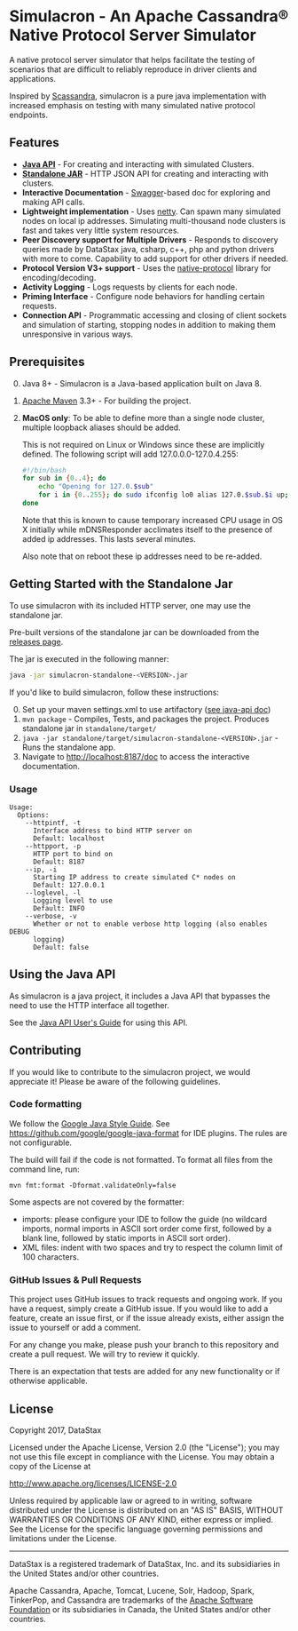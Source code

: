 # Simulacron - An Apache Cassandra® Native Protocol Server Simulator

A native protocol server simulator that helps facilitate the testing of scenarios that are difficult to reliably
reproduce in driver clients and applications.

Inspired by [Scassandra](https://scassandra.org), simulacron is a pure java implementation with increased
emphasis on testing with many simulated native protocol endpoints.

## Features

* **[Java API](doc/java_api)** - For creating and interacting with simulated Clusters.
* **[Standalone JAR](#getting-started-with-the-standalone-jar)** - HTTP JSON API for creating and interacting with
  clusters.
* **Interactive Documentation** - [Swagger](http://swagger.io)-based doc for exploring and making API calls.
* **Lightweight implementation** - Uses [netty](http://netty.io).  Can spawn many simulated nodes on local ip addresses.
  Simulating multi-thousand node clusters is fast and takes very little system resources.
* **Peer Discovery support for Multiple Drivers** - Responds to discovery queries made by DataStax java, csharp,
  c++, php and python drivers with more to come.  Capability to add support for other drivers if needed.
* **Protocol Version V3+ support** - Uses the [native-protocol][native-protocol] library for encoding/decoding.
* **Activity Logging** - Logs requests by clients for each node.
* **Priming Interface** - Configure node behaviors for handling certain requests.
* **Connection API** - Programmatic accessing and closing of client sockets and simulation of starting, stopping
  nodes in addition to making them unresponsive in various ways.

## Prerequisites

0. Java 8+ - Simulacron is a Java-based application built on Java 8.
1. [Apache Maven](https://maven.apache.org) 3.3+ - For building the project.
2. **MacOS only**:  To be able to define more than a single node cluster, multiple loopback aliases should be added.

   This is not required on Linux or Windows since these are implicitly defined.  The following script will add
   127.0.0.0-127.0.4.255:

   ```bash
   #!/bin/bash
   for sub in {0..4}; do
       echo "Opening for 127.0.$sub"
       for i in {0..255}; do sudo ifconfig lo0 alias 127.0.$sub.$i up; done
   done
   ```

   Note that this is known to cause temporary increased CPU usage in OS X initially while mDNSResponder acclimates
   itself to the presence of added ip addresses.  This lasts several minutes.

   Also note that on reboot these ip addresses need to be re-added.

## Getting Started with the Standalone Jar

To use simulacron with its included HTTP server, one may use the standalone jar.

Pre-built versions of the standalone jar can be downloaded from the
[releases page](https://github.com/riptano/simulacron/releases).

The jar is executed in the following manner:

```bash
java -jar simulacron-standalone-<VERSION>.jar
```

If you'd like to build simulacron, follow these instructions:

0. Set up your maven settings.xml to use artifactory ([see java-api doc](doc/java_api#getting-simulacron))
1. `mvn package` - Compiles, Tests, and packages the project.  Produces standalone jar in `standalone/target/`
2. `java -jar standalone/target/simulacron-standalone-<VERSION>.jar` -  Runs the standalone app.
3. Navigate to [http://localhost:8187/doc](http://localhost:8187/doc) to access the interactive documentation.

### Usage

```
Usage:
  Options:
    --httpintf, -t
      Interface address to bind HTTP server on
      Default: localhost
    --httpport, -p
      HTTP port to bind on
      Default: 8187
    --ip, -i
      Starting IP address to create simulated C* nodes on
      Default: 127.0.0.1
    --loglevel, -l
      Logging level to use
      Default: INFO
    --verbose, -v
      Whether or not to enable verbose http logging (also enables DEBUG
      logging)
      Default: false
```

## Using the Java API

As simulacron is a java project, it includes a Java API that bypasses the need to use the HTTP interface all together.

See the [Java API User's Guide](doc/java_api) for using this API.

## Contributing

If you would like to contribute to the simulacron project, we would appreciate it!  Please be aware of the
following guidelines.

### Code formatting

We follow the [Google Java Style Guide](https://google.github.io/styleguide/javaguide.html). See
https://github.com/google/google-java-format for IDE plugins. The rules are not configurable.

The build will fail if the code is not formatted. To format all files from the command line, run:

```
mvn fmt:format -Dformat.validateOnly=false
```

Some aspects are not covered by the formatter:
* imports: please configure your IDE to follow the guide (no wildcard imports, normal imports
  in ASCII sort order come first, followed by a blank line, followed by static imports in ASCII
  sort order).
* XML files: indent with two spaces and try to respect the column limit of 100 characters.

### GitHub Issues & Pull Requests

This project uses GitHub issues to track requests and ongoing work.  If you have a request, simply
create a GitHub issue.  If you would like to add a feature, create an issue first, or if the issue
already exists, either assign the issue to yourself or add a comment.

For any change you make, please push your branch to this repository and create a pull request.
We will try to review it quickly.

There is an expectation that tests are added for any new functionality or if otherwise applicable.

## License

Copyright 2017, DataStax

Licensed under the Apache License, Version 2.0 (the "License");
you may not use this file except in compliance with the License.
You may obtain a copy of the License at

http://www.apache.org/licenses/LICENSE-2.0

Unless required by applicable law or agreed to in writing, software
distributed under the License is distributed on an "AS IS" BASIS,
WITHOUT WARRANTIES OR CONDITIONS OF ANY KIND, either express or implied.
See the License for the specific language governing permissions and
limitations under the License.

----

DataStax is a registered trademark of DataStax, Inc. and its subsidiaries in the United States 
and/or other countries.

Apache Cassandra, Apache, Tomcat, Lucene, Solr, Hadoop, Spark, TinkerPop, and Cassandra are 
trademarks of the [Apache Software Foundation](http://www.apache.org/) or its subsidiaries in
Canada, the United States and/or other countries. 

[native-protocol]: https://github.com/riptano/native-protocol
